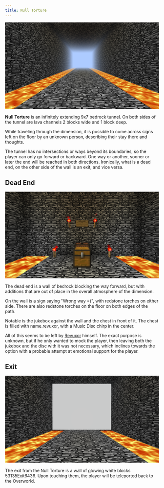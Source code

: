 ```yaml
---
title: Null Torture
---
```


![NullTortureWiki.png](../../../../assets/wiki/NullTortureWiki.png)

**Null Torture** is an infinitely extending 9x7 bedrock tunnel. On both sides of the tunnel are lava channels 2 blocks wide and 1 block deep.

While traveling through the dimension, it is possible to come across signs left on the floor by an unknown person, describing their stay there and thoughts.

The tunnel has no intersections or ways beyond its boundaries, so the player can only go forward or backward. One way or another, sooner or later the end will be reached in both directions. Ironically, what is a dead end, on the other side of the wall is an exit, and vice versa.

## Dead End

![NullTortureDeadEndWiki.png](../../../../assets/wiki/NullTortureDeadEndWiki.png)

The dead end is a wall of bedrock blocking the way forward, but with additions that are out of place in the overall atmosphere of the dimension.

On the wall is a sign saying "Wrong way =)", with redstone torches on either side. There are also redstone torches on the floor on both edges of the path.

Notable is the jukebox against the wall and the chest in front of it. The chest is filled with name.revuxor, with a Music Disc chirp in the center.

All of this seems to be left by [Revuxor](../entities/revuxor) himself. The exact purpose is unknown, but if he only wanted to mock the player, then leaving both the jukebox and the disc with it was not necessary, which inclines towards the option with a probable attempt at emotional support for the player.

## Exit

![NullTortureExitWiki.png](../../../../assets/wiki/NullTortureExitWiki.png)

The exit from the Null Torture is a wall of glowing white blocks 53135Exit6436. Upon touching them, the player will be teleported back to the Overworld.
